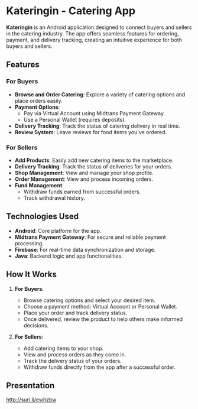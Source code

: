 # Kateringin - Catering App

**Kateringin** is an Android application designed to connect buyers and sellers in the catering industry. The app offers seamless features for ordering, payment, and delivery tracking, creating an intuitive experience for both buyers and sellers.  

## Features  

### For Buyers  
- **Browse and Order Catering**: Explore a variety of catering options and place orders easily.  
- **Payment Options**:  
  - Pay via Virtual Account using Midtrans Payment Gateway.  
  - Use a Personal Wallet (requires deposits).  
- **Delivery Tracking**: Track the status of catering delivery in real time.  
- **Review System**: Leave reviews for food items you've ordered.  

### For Sellers  
- **Add Products**: Easily add new catering items to the marketplace.  
- **Delivery Tracking**: Track the status of deliveries for your orders.  
- **Shop Management**: View and manage your shop profile.  
- **Order Management**: View and process incoming orders.  
- **Fund Management**:  
  - Withdraw funds earned from successful orders.  
  - Track withdrawal history.  

## Technologies Used  
- **Android**: Core platform for the app.  
- **Midtrans Payment Gateway**: For secure and reliable payment processing.  
- **Firebase**: For real-time data synchronization and storage.  
- **Java**: Backend logic and app functionalities.  

## How It Works  

1. **For Buyers**:  
   - Browse catering options and select your desired item.  
   - Choose a payment method: Virtual Account or Personal Wallet.  
   - Place your order and track delivery status.  
   - Once delivered, review the product to help others make informed decisions.  

2. **For Sellers**:  
   - Add catering items to your shop.  
   - View and process orders as they come in.  
   - Track the delivery status of your orders.  
   - Withdraw funds directly from the app after a successful order.  

## Presentation
http://surl.li/ewhzbw
